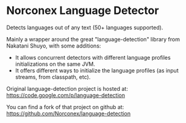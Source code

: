 Norconex Language Detector
==========================

Detects languages out of any text (50+ languages supported).

Mainly a wrapper around the great "language-detection" library from Nakatani Shuyo, with some additions:

* It allows concurrent detectors with different language profiles initializations on the same JVM.  
* It offers different ways to initialize the language profiles (as input streams, from classpath, etc).

Original language-detection project is hosted at: https://code.google.com/p/language-detection

You can find a fork of that project on github at: https://github.com/Norconex/language-detection
